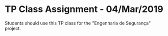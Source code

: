 # TP  Class Assignment - 04/Mar/2019

Students should use this TP class for the "Engenharia de Segurança" project.
